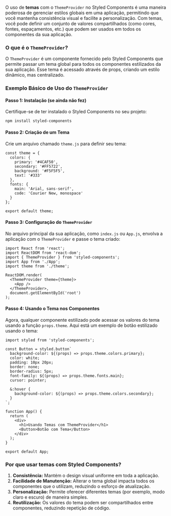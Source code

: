 O uso de **temas** com o `ThemeProvider` no Styled Components é uma maneira poderosa de gerenciar estilos globais em uma aplicação, permitindo que você mantenha consistência visual e facilite a personalização. Com temas, você pode definir um conjunto de valores compartilhados (como cores, fontes, espaçamentos, etc.) que podem ser usados em todos os componentes da sua aplicação.

### **O que é o** `ThemeProvider`**?**

O `ThemeProvider` é um componente fornecido pelo Styled Components que permite passar um tema global para todos os componentes estilizados da sua aplicação. Esse tema é acessado através de props, criando um estilo dinâmico, mas centralizado.

### **Exemplo Básico de Uso do** `ThemeProvider`

#### **Passo 1: Instalação (se ainda não fez)**

Certifique-se de ter instalado o Styled Components no seu projeto:

```
npm install styled-components
```

#### **Passo 2: Criação de um Tema**

Crie um arquivo chamado `theme.js` para definir seu tema:

```
const theme = {
  colors: {
    primary: '#4CAF50',
    secondary: '#FF5722',
    background: '#F5F5F5',
    text: '#333'
  },
  fonts: {
    main: 'Arial, sans-serif',
    code: 'Courier New, monospace'
  }
};

export default theme;
```

#### **Passo 3: Configuração do** `ThemeProvider`

No arquivo principal da sua aplicação, como `index.js` ou `App.js`, envolva a aplicação com o `ThemeProvider` e passe o tema criado:

```
import React from 'react';
import ReactDOM from 'react-dom';
import { ThemeProvider } from 'styled-components';
import App from './App';
import theme from './theme';

ReactDOM.render(
  <ThemeProvider theme={theme}>
    <App />
  </ThemeProvider>,
  document.getElementById('root')
);
```

#### **Passo 4: Usando o Tema nos Componentes**

Agora, qualquer componente estilizado pode acessar os valores do tema usando a função `props.theme`. Aqui está um exemplo de botão estilizado usando o tema:

```
import styled from 'styled-components';

const Button = styled.button`
  background-color: ${(props) => props.theme.colors.primary};
  color: white;
  padding: 10px 20px;
  border: none;
  border-radius: 5px;
  font-family: ${(props) => props.theme.fonts.main};
  cursor: pointer;

  &:hover {
    background-color: ${(props) => props.theme.colors.secondary};
  }
`;

function App() {
  return (
    <div>
      <h1>Usando Temas com ThemeProvider</h1>
      <Button>Botão com Tema</Button>
    </div>
  );
}

export default App;
```

### **Por que usar temas com Styled Components?**

1. **Consistência:** Mantém o design visual uniforme em toda a aplicação.
2. **Facilidade de Manutenção:** Alterar o tema global impacta todos os componentes que o utilizam, reduzindo o esforço de atualização.
3. **Personalização:** Permite oferecer diferentes temas (por exemplo, modo claro e escuro) de maneira simples.
4. **Reutilização:** Os valores do tema podem ser compartilhados entre componentes, reduzindo repetição de código.


